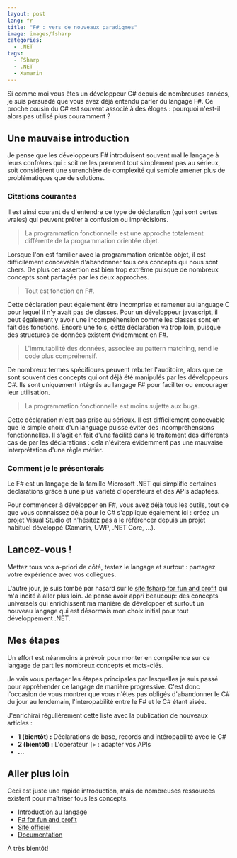 ```yaml
---
layout: post
lang: fr
title: "F# : vers de nouveaux paradigmes"
image: images/fsharp
categories:
  - .NET
tags:
  - FSharp
  - .NET
  - Xamarin
---
```


Si comme moi vous êtes un développeur C# depuis de nombreuses années, je suis persuadé que vous avez déjà entendu parler du langage F#. Ce proche cousin du C# est souvent associé à des éloges : pourquoi n'est-il alors pas utilisé plus couramment ?

## Une mauvaise introduction

Je pense que les développeurs F# introduisent souvent mal le langage à leurs confrères qui : soit ne les prennent tout simplement pas au sérieux, soit considèrent une surenchère de complexité qui semble amener plus de problématiques que de solutions.

### Citations courantes

Il est ainsi courant de d'entendre ce type de déclaration (qui sont certes vraies) qui peuvent prêter à confusion ou imprécisions.

> La programmation fonctionnelle est une approche totalement différente de la programmation orientée objet.

Lorsque l'on est familier avec la programmation orientée objet, il est difficilement concevable d'abandonner tous ces concepts qui nous sont chers. De plus cet assertion est bien trop extrême puisque de nombreux concepts sont partagés par les deux approches.

> Tout est fonction en F#.

Cette déclaration peut également être incomprise et ramener au language C pour lequel il n'y avait pas de classes. Pour un développeur javascript, il peut également y avoir une incompréhension comme les classes sont en fait des fonctions. Encore une fois, cette déclaration va trop loin, puisque des structures de données existent évidemment en F#.

> L'immutabilité des données, associée au pattern matching, rend le code plus compréhensif.

De nombreux termes spécifiques peuvent rebuter l'auditoire, alors que ce sont souvent des concepts qui ont déjà été manipulés par les développeurs C#. Ils sont uniquement intégrés au langage F# pour faciliter ou encourager leur utilisation.

> La programmation fonctionnelle est moins sujette aux bugs.

Cette déclaration n'est pas prise au sérieux. Il est difficilement concevable que le simple choix d'un language puisse éviter des incompréhensions fonctionnelles. Il s'agit en fait d'une facilité dans le traitement des différents cas de par les déclarations : cela n'évitera évidemment pas une mauvaise interprétation d'une règle métier.

### Comment je le présenterais

Le F# est un langage de la famille Microsoft .NET qui simplifie certaines déclarations grâce à une plus variété d'opérateurs et des APIs adaptées.

Pour commencer à développer en F#, vous avez déjà tous les outils, tout ce que vous connaissez déjà pour le C# s'applique également ici : créez un projet Visual Studio et n'hésitez pas à le référencer depuis un projet habituel développé (Xamarin, UWP, .NET Core, ...).

## Lancez-vous !

Mettez tous vos a-priori de côté, testez le langage et surtout : partagez votre expérience avec vos collègues.

L'autre jour, je suis tombé par hasard sur le [site fsharp for fun and profit](https://fsharpforfunandprofit.com/) qui m'a incité à aller plus loin. Je pense avoir appri beaucoup: des concepts universels qui enrichissent ma manière de développer et surtout un nouveau langage qui est désormais mon choix initial pour tout développement .NET.

## Mes étapes

Un effort est néanmoins à prévoir pour monter en compétence sur ce langage de part les nombreux concepts et mots-clés.

Je vais vous partager les étapes principales par lesquelles je suis passé pour appréhender ce langage de manière progressive. C'est donc l'occasion de vous montrer que vous n'êtes pas obligés d'abandonner le C# du jour au lendemain, l'interopabilité entre le F# et le C# étant aisée.

J'enrichirai régulièrement cette liste avec la publication de nouveaux articles :

* **1 (bientôt) :** Déclarations de base, records and intéropabilité avec le C# 
* **2 (bientôt) :** L'opérateur `|>` : adapter vos APIs
* **...**

## Aller plus loin

Ceci est juste une rapide introduction, mais de nombreuses ressources existent pour maîtriser tous les concepts. 

* [Introduction au langage](https://www.microsoft.com/net/learn/languages/fsharp/)
* [F# for fun and profit](https://fsharpforfunandprofit.com/)
* [Site officiel](http://fsharp.org/)
* [Documentation](https://docs.microsoft.com/en-us/dotnet/fsharp/)

À très bientôt!


